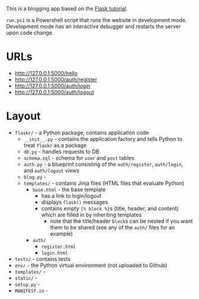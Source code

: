 This is a blogging app based on the [Flask tutorial](https://github.com/pallets/flask/tree/1.0.2/examples/tutorial).

`run.ps1` is a Powershell script that runs the website in development mode. Development mode has an interactive debugger and restarts the server upon code change.


# URLs

* http://127.0.0.1:5000/hello
* http://127.0.0.1:5000/auth/register
* http://127.0.0.1:5000/auth/login
* http://127.0.0.1:5000/auth/logout


# Layout

* `flaskr/` - a Python package; contains application code
    * `__init__.py` - contains the application factory and tells Python to treat `flaskr` as a package
    * `db.py` - handles requests to DB
    * `schema.sql` - schema for `user` and `post` tables
    * `auth.py` - a blueprint consisting of the `auth/register`, `auth/login`, and `auth/logout` views
    * `blog.py` - 
    * `templates/` - contains Jinja files (HTML files that evaluate Python)
        * `base.html` - the base template
            * has a link to login/logout
            * displays `flash()` messages
            * contains empty `{% block %}`s (title, header, and content) which are filled in by inheriting templates
                * note that the title/header `block`s can be nested if you want them to be shared (see any of the `auth/` files for an example)
        * `auth/`
            * `register.html`
            * `login.html`
* `tests/` - contains tests
* `env/` - the Python virtual environment (not uploaded to Github)
* `templates/` - 
* `static/` - 
* `setup.py` - 
* `MANIFEST.in` - 
